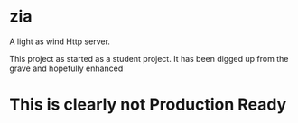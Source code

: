 zia
===

A light as wind Http server.

This project as started as a student project.
It has been digged up from the grave and hopefully enhanced

# This is clearly not Production Ready
